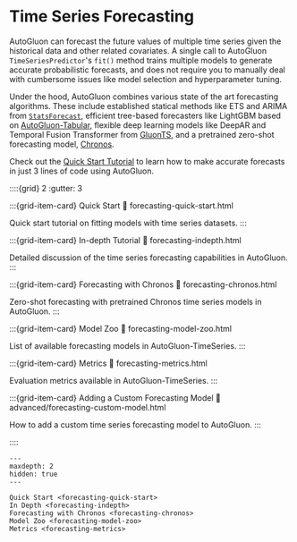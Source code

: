 # Time Series Forecasting

AutoGluon can forecast the future values of multiple time series given the historical data and other related covariates.
A single call to AutoGluon `TimeSeriesPredictor`'s `fit()` method trains multiple models to generate accurate probabilistic forecasts,
and does not require you to manually deal with cumbersome issues like model selection and hyperparameter tuning.

Under the hood, AutoGluon combines various state of the art forecasting algorithms.
These include established statical methods like ETS and ARIMA from
[`StatsForecast`](https://github.com/Nixtla/statsforecast),
efficient tree-based forecasters like LightGBM based on [AutoGluon-Tabular](https://auto.gluon.ai/stable/tutorials/tabular/index.html), flexible deep learning models like DeepAR and Temporal Fusion Transformer from [GluonTS](https://ts.gluon.ai/), and a pretrained zero-shot forecasting model, [Chronos](https://github.com/amazon-science/chronos-forecasting).

Check out the [Quick Start Tutorial](forecasting-quick-start.ipynb) to learn how to make accurate forecasts in just 3 lines of code using AutoGluon.

::::{grid} 2
  :gutter: 3

:::{grid-item-card} Quick Start
  :link: forecasting-quick-start.html

  Quick start tutorial on fitting models with time series datasets.
:::

:::{grid-item-card} In-depth Tutorial
  :link: forecasting-indepth.html

  Detailed discussion of the time series forecasting capabilities in AutoGluon.
:::

:::{grid-item-card} Forecasting with Chronos
  :link: forecasting-chronos.html

  Zero-shot forecasting with pretrained Chronos time series models in AutoGluon.
:::

:::{grid-item-card} Model Zoo
  :link: forecasting-model-zoo.html

  List of available forecasting models in AutoGluon-TimeSeries.
:::

:::{grid-item-card} Metrics
  :link: forecasting-metrics.html

  Evaluation metrics available in AutoGluon-TimeSeries.
:::

:::{grid-item-card} Adding a Custom Forecasting Model
  :link: advanced/forecasting-custom-model.html

  How to add a custom time series forecasting model to AutoGluon.
:::

::::


```{toctree}
---
maxdepth: 2
hidden: true
---

Quick Start <forecasting-quick-start>
In Depth <forecasting-indepth>
Forecasting with Chronos <forecasting-chronos>
Model Zoo <forecasting-model-zoo>
Metrics <forecasting-metrics>
```
